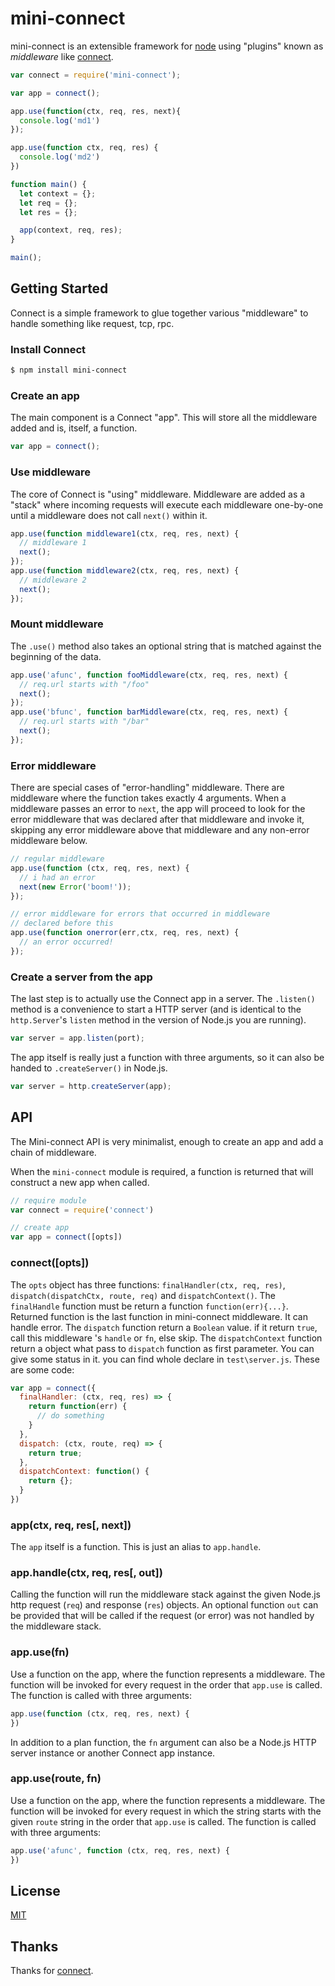 # mini-connect

  mini-connect is an extensible framework for [node](http://nodejs.org) using "plugins" known as _middleware_ like [connect](https://github.com/senchalabs/connect).

```js
var connect = require('mini-connect');

var app = connect();

app.use(function(ctx, req, res, next){
  console.log('md1')
});

app.use(function ctx, req, res) {
  console.log('md2')
})

function main() {
  let context = {};
  let req = {};
  let res = {};

  app(context, req, res);
}

main();
```

## Getting Started

Connect is a simple framework to glue together various "middleware" to handle something like request, tcp, rpc.

### Install Connect

```sh
$ npm install mini-connect
```

### Create an app

The main component is a Connect "app". This will store all the middleware
added and is, itself, a function.

```js
var app = connect();
```

### Use middleware

The core of Connect is "using" middleware. Middleware are added as a "stack"
where incoming requests will execute each middleware one-by-one until a middleware
does not call `next()` within it.

```js
app.use(function middleware1(ctx, req, res, next) {
  // middleware 1
  next();
});
app.use(function middleware2(ctx, req, res, next) {
  // middleware 2
  next();
});
```

### Mount middleware

The `.use()` method also takes an optional string that is matched against
the beginning of the data.

```js
app.use('afunc', function fooMiddleware(ctx, req, res, next) {
  // req.url starts with "/foo"
  next();
});
app.use('bfunc', function barMiddleware(ctx, req, res, next) {
  // req.url starts with "/bar"
  next();
});
```

### Error middleware

There are special cases of "error-handling" middleware. There are middleware
where the function takes exactly 4 arguments. When a middleware passes an error
to `next`, the app will proceed to look for the error middleware that was declared
after that middleware and invoke it, skipping any error middleware above that
middleware and any non-error middleware below.

```js
// regular middleware
app.use(function (ctx, req, res, next) {
  // i had an error
  next(new Error('boom!'));
});

// error middleware for errors that occurred in middleware
// declared before this
app.use(function onerror(err,ctx, req, res, next) {
  // an error occurred!
});
```

### Create a server from the app

The last step is to actually use the Connect app in a server. The `.listen()` method
is a convenience to start a HTTP server (and is identical to the `http.Server`'s `listen`
method in the version of Node.js you are running).

```js
var server = app.listen(port);
```

The app itself is really just a function with three arguments, so it can also be handed
to `.createServer()` in Node.js.

```js
var server = http.createServer(app);
```

## API

The Mini-connect API is very minimalist, enough to create an app and add a chain
of middleware.

When the `mini-connect` module is required, a function is returned that will construct
a new app when called.

```js
// require module
var connect = require('connect')

// create app
var app = connect([opts])
```

### connect([opts])

The `opts` object has three functions: `finalHandler(ctx, req, res)`, `dispatch(dispatchCtx, route, req)` and `dispatchContext()`. The `finalHandle`
function must be return a function `function(err){...}`. Returned function is the last function in mini-connect middleware. It can handle error. The `dispatch`
function return a `Boolean` value. if it return `true`, call this middleware 's `handle` or `fn`, else skip. The `dispatchContext` function return a object what pass to `dispatch` function as first parameter. You can give some status in it. you can find whole declare in `test\server.js`. These are some code:

```js
var app = connect({
  finalHandler: (ctx, req, res) => {
    return function(err) {
      // do something
    }
  },
  dispatch: (ctx, route, req) => {
    return true;
  },
  dispatchContext: function() {
    return {};
  }
})
```

### app(ctx, req, res[, next])

The `app` itself is a function. This is just an alias to `app.handle`.

### app.handle(ctx, req, res[, out])

Calling the function will run the middleware stack against the given Node.js
http request (`req`) and response (`res`) objects. An optional function `out`
can be provided that will be called if the request (or error) was not handled
by the middleware stack.

### app.use(fn)

Use a function on the app, where the function represents a middleware. The function
will be invoked for every request in the order that `app.use` is called. The function
is called with three arguments:

```js
app.use(function (ctx, req, res, next) {
})
```

In addition to a plan function, the `fn` argument can also be a Node.js HTTP server
instance or another Connect app instance.

### app.use(route, fn)

Use a function on the app, where the function represents a middleware. The function
will be invoked for every request in which the string starts with
the given `route` string in the order that `app.use` is called. The function is
called with three arguments:

```js
app.use('afunc', function (ctx, req, res, next) {
})
```
## License

[MIT](LICENSE)


## Thanks

Thanks for [connect](https://github.com/senchalabs/connect).